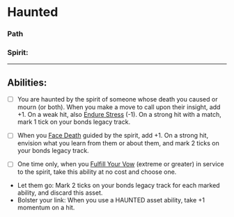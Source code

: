 # Haunted
### Path
### Spirit:
<hr>

## Abilities:
- [ ] You are haunted by the spirit of someone whose death you caused or mourn (or both). When you make a move to call upon their insight, add +1. On a weak hit, also [Endure Stress](Endure_Stress.md) (-1). On a strong hit with a match, mark 1 tick on your bonds legacy track.

- [ ] When you [Face Death](Face_Death.md) guided by the spirit, add +1. On a strong hit, envision what you learn from them or about them, and mark 2 ticks on your bonds legacy track.

- [ ] One time only, when you [Fulfill Your Vow](Fulfill_Your_Vow.md) (extreme or greater) in service to the spirit, take this ability at no cost and choose one.

 * Let them go: Mark 2 ticks on your bonds legacy track for each marked ability, and discard this asset.
 * Bolster your link: When you use a HAUNTED asset ability, take +1 momentum on a hit.

